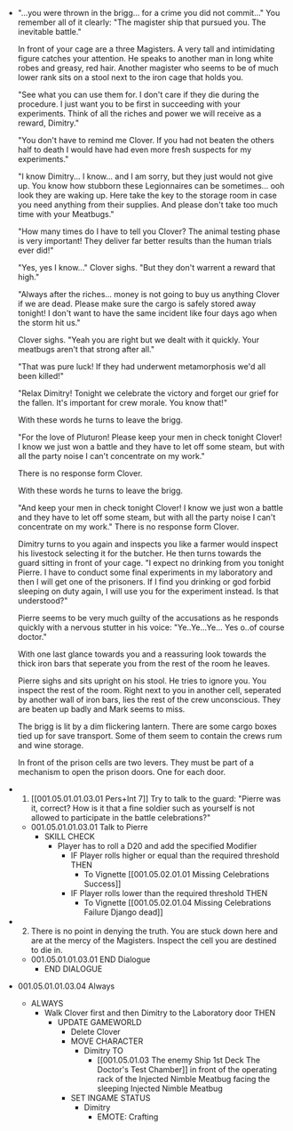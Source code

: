 - "...you were thrown in the brigg... for a crime you did not commit..." You remember all of it clearly: "The magister ship that pursued you. The inevitable battle."
  
  In front of your cage are a three Magisters. A very tall and intimidating figure catches your attention. He speaks to another man in long white robes and greasy, red hair. Another magister who seems to be of much lower rank sits on a stool next to the iron cage that holds you.
  
  "See what you can use them for. I don't care if they die during the procedure. I just want you to be first in succeeding with your experiments. Think of all the riches and power we will receive as a reward, Dimitry."
  
  "You don't have to remind me Clover. If you had not beaten the others half to death I would have had even more fresh suspects for my experiments."
  
  "I know Dimitry... I know... and I am sorry, but they just would not give up. You know how stubborn these Legionnaires can be sometimes... ooh look they are waking up. Here take the key to the storage room in case you need anything from their supplies. And please don't take too much time with your Meatbugs."
  
  "How many times do I have to tell you Clover? The animal testing phase is very important! They deliver far better results than the human trials ever did!"
  
  "Yes, yes I know..." Clover sighs. "But they don't warrent a reward that high." 
  
  "Always after the riches... money is not going to buy us anything Clover if we are dead. Please make sure the cargo is safely stored away tonight! I don't want to have the same incident like four days ago when the storm hit us."
  
  Clover sighs. "Yeah you are right but we dealt with it quickly. Your meatbugs aren't that strong after all."
  
  "That was pure luck! If they had underwent metamorphosis we'd all been killed!"
  
  "Relax Dimitry! Tonight we celebrate the victory and forget our grief for the fallen. It's important for crew morale. You know that!"
  
  With these words he turns to leave the brigg.
  
  "For the love of Pluturon! Please keep your men in check tonight Clover! I know we just won a battle and they have to let off some steam, but with all the party noise I can't concentrate on my work." 
  
  There is no response form Clover.
  
  With these words he turns to leave the brigg.
  
  "And keep your men in check tonight Clover! I know we just won a battle and they have to let off some steam, but with all the party noise I can't concentrate on my work." There is no response form Clover.
  
  Dimitry turns to you again and inspects you like a farmer would inspect his livestock selecting it for the butcher. He then turns towards the guard sitting in front of your cage. "I expect no drinking from you tonight Pierre. I have to conduct some final experiments in my laboratory and then I will get one of the prisoners. If I find you drinking or god forbid sleeping on duty again, I will use you for the experiment instead. Is that understood?"
  
  Pierre seems to be very much guilty of the accusations as he responds quickly with a nervous stutter in his voice: "Ye..Ye...Ye... Yes o..of course doctor."
  
  With one last glance towards you and a reassuring look towards the thick iron bars that seperate you from the rest of the room he leaves. 
  
  Pierre sighs and sits upright on his stool. He tries to ignore you. You inspect the rest of the room. Right next to you in another cell, seperated by another wall of iron bars, lies the rest of the crew unconscious. They are beaten up badly and Mark seems to miss.
  
  The brigg is lit by a dim flickering lantern. There are some cargo boxes tied up for save transport.  Some of them seem to contain the crews rum and wine storage.
  
  In front of the prison cells are two levers. They must be part of a mechanism to open the prison doors. One for each door.
- 1. [[001.05.01.01.03.01 Pers+Int 7]] Try to talk to the guard: "Pierre was it, correct? How is it that a fine soldier such as yourself is not allowed to participate in the battle celebrations?"
	- 001.05.01.01.03.01 Talk to Pierre
		- SKILL CHECK
			- Player has to roll a D20 and add the specified Modifier
				- IF Player rolls higher or equal than the required threshold THEN
					- To Vignette [[001.05.02.01.01 Missing Celebrations Success]]
				- IF Player rolls lower than the required threshold THEN
					- To Vignette [[001.05.02.01.04 Missing Celebrations Failure Django dead]]
- 2. There is no point in denying the truth. You are stuck down here and are at the mercy of the Magisters. Inspect the cell you are destined to die in.
	- 001.05.01.01.03.01 END Dialogue
		- END DIALOGUE
- 001.05.01.01.03.04 Always
	- ALWAYS
		- Walk Clover first and then Dimitry to the Laboratory door THEN
			- UPDATE GAMEWORLD
				- Delete Clover
				- MOVE CHARACTER
					- Dimitry TO
						- [[001.05.01.03 The enemy Ship 1st Deck The Doctor's Test Chamber]] in front of the operating rack of the Injected Nimble Meatbug facing the sleeping Injected Nimble Meatbug
				- SET INGAME STATUS
					- Dimitry
						- EMOTE: Crafting